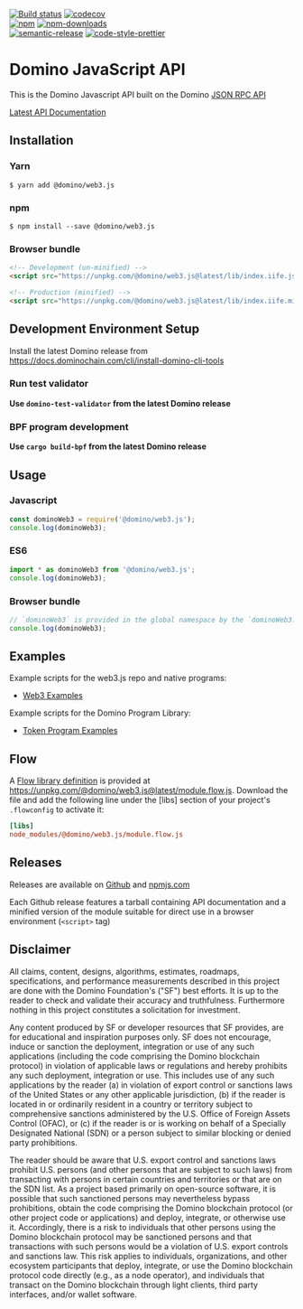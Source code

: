 [![Build status][travis-image]][travis-url]
[![codecov][codecov-image]][codecov-url]
<br>
[![npm][npm-image]][npm-url]
[![npm-downloads][npm-downloads-image]][npm-url]
<br>
[![semantic-release][semantic-release-image]][semantic-release-url]
[![code-style-prettier][code-style-prettier-image]][code-style-prettier-url]

[travis-image]: https://api.travis-ci.org/domino-labs/domino-web3.js.svg?branch=master
[travis-url]: https://travis-ci.org/domino-labs/domino-web3.js
[codecov-image]: https://codecov.io/gh/domino-labs/domino-web3.js/branch/master/graph/badge.svg
[codecov-url]: https://codecov.io/gh/domino-labs/domino-web3.js
[npm-image]: https://img.shields.io/npm/v/@domino/web3.js.svg?style=flat
[npm-downloads-image]: https://img.shields.io/npm/dm/@domino/web3.js.svg?style=flat
[npm-url]: https://www.npmjs.com/package/@domino/web3.js
[semantic-release-image]: https://img.shields.io/badge/%20%20%F0%9F%93%A6%F0%9F%9A%80-semantic--release-e10079.svg
[semantic-release-url]: https://github.com/semantic-release/semantic-release
[code-style-prettier-image]: https://img.shields.io/badge/code_style-prettier-ff69b4.svg?style=flat-square
[code-style-prettier-url]: https://github.com/prettier/prettier

# Domino JavaScript API

This is the Domino Javascript API built on the Domino [JSON RPC API](https://docs.dominochain.com/apps/jsonrpc-api)

[Latest API Documentation](https://domino-labs.github.io/domino-web3.js/)

## Installation

### Yarn

```
$ yarn add @domino/web3.js
```

### npm

```
$ npm install --save @domino/web3.js
```

### Browser bundle

```html
<!-- Development (un-minified) -->
<script src="https://unpkg.com/@domino/web3.js@latest/lib/index.iife.js"></script>

<!-- Production (minified) -->
<script src="https://unpkg.com/@domino/web3.js@latest/lib/index.iife.min.js"></script>
```

## Development Environment Setup

Install the latest Domino release from https://docs.dominochain.com/cli/install-domino-cli-tools

### Run test validator

**Use `domino-test-validator` from the latest Domino release**

### BPF program development

**Use `cargo build-bpf` from the latest Domino release**

## Usage

### Javascript

```js
const dominoWeb3 = require('@domino/web3.js');
console.log(dominoWeb3);
```

### ES6

```js
import * as dominoWeb3 from '@domino/web3.js';
console.log(dominoWeb3);
```

### Browser bundle

```js
// `dominoWeb3` is provided in the global namespace by the `dominoWeb3.min.js` script bundle.
console.log(dominoWeb3);
```

## Examples

Example scripts for the web3.js repo and native programs:

- [Web3 Examples](https://github.com/Domino-Blockchain/domino/tree/master/web3.js/examples)

Example scripts for the Domino Program Library:

- [Token Program Examples](https://github.com/Domino-Blockchain/domino-program-library/tree/master/token/js/examples)

## Flow

A [Flow library definition](https://flow.org/en/docs/libdefs/) is provided at
https://unpkg.com/@domino/web3.js@latest/module.flow.js.
Download the file and add the following line under the [libs] section of your project's `.flowconfig` to
activate it:

```ini
[libs]
node_modules/@domino/web3.js/module.flow.js
```

## Releases

Releases are available on [Github](https://github.com/Domino-Blockchain/domino-web3.js/releases)
and [npmjs.com](https://www.npmjs.com/package/@domino/web3.js)

Each Github release features a tarball containing API documentation and a
minified version of the module suitable for direct use in a browser environment
(`<script>` tag)

## Disclaimer

All claims, content, designs, algorithms, estimates, roadmaps,
specifications, and performance measurements described in this project
are done with the Domino Foundation's ("SF") best efforts. It is up to
the reader to check and validate their accuracy and truthfulness.
Furthermore nothing in this project constitutes a solicitation for
investment.

Any content produced by SF or developer resources that SF provides, are
for educational and inspiration purposes only. SF does not encourage,
induce or sanction the deployment, integration or use of any such
applications (including the code comprising the Domino blockchain
protocol) in violation of applicable laws or regulations and hereby
prohibits any such deployment, integration or use. This includes use of
any such applications by the reader (a) in violation of export control
or sanctions laws of the United States or any other applicable
jurisdiction, (b) if the reader is located in or ordinarily resident in
a country or territory subject to comprehensive sanctions administered
by the U.S. Office of Foreign Assets Control (OFAC), or (c) if the
reader is or is working on behalf of a Specially Designated National
(SDN) or a person subject to similar blocking or denied party
prohibitions.

The reader should be aware that U.S. export control and sanctions laws
prohibit U.S. persons (and other persons that are subject to such laws)
from transacting with persons in certain countries and territories or
that are on the SDN list. As a project based primarily on open-source
software, it is possible that such sanctioned persons may nevertheless
bypass prohibitions, obtain the code comprising the Domino blockchain
protocol (or other project code or applications) and deploy, integrate,
or otherwise use it. Accordingly, there is a risk to individuals that
other persons using the Domino blockchain protocol may be sanctioned
persons and that transactions with such persons would be a violation of
U.S. export controls and sanctions law. This risk applies to
individuals, organizations, and other ecosystem participants that
deploy, integrate, or use the Domino blockchain protocol code directly
(e.g., as a node operator), and individuals that transact on the Domino
blockchain through light clients, third party interfaces, and/or wallet
software.
